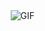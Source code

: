 <img align="right" alt="GIF" src="https://user-images.githubusercontent.com/57030042/156760491-5384b10c-8245-4927-9e54-930f2a960b13.jpg"/>

